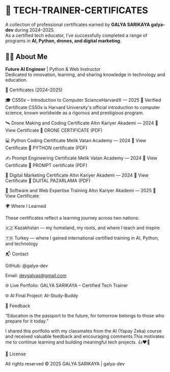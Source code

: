 # 📂 TECH-TRAINER-CERTIFICATES

A collection of professional certificates earned by **GALYA SARIKAYA galya-dev** during 2024–2025.  
As a certified tech educator, I’ve successfully completed a range of programs in **AI, Python, drones, and digital marketing**.

## 👩‍🏫 About Me

**Future AI Engineer** | Python & Web Instructor  
Dedicated to innovation, learning, and sharing knowledge in technology and education.

📜 Certificates (2024–2025)

🎓 CS50x – Introduction to Computer ScienceHarvardX — 2025 📄 Verified Certificate
CS50x is Harvard University's official introduction to computer science, known worldwide as a rigorous and prestigious program.

🛰️ Drone Making and Coding Certificate 
Altın Kariyer Akademi — 2024 📄 View Certificate
📄 DRONE CERTIFICATE (PDF)

💻 Python Coding Certificate
Melik Vatan Academy — 2024 📄 View Certificate
📄 PYTHON certificate (PDF)

✍️ Prompt Engineering Certificate
Melik Vatan Academy — 2024 📄 View Certificate
📄 PROMPT certificate (PDF)

📱 Digital Marketing Certificate
Altın Kariyer Akademi — 2024 📄 View Certificate
📄 DIJITAL PAZARLAMA (PDF)

🧠 Software and Web Expertise Training
Altın Kariyer Akademi — 2025 📄 View Certificate


 🌍 Where I Learned

These certificates reflect a learning journey across two nations:

🇰🇿 Kazakhstan — my homeland, my roots, and where I teach and inspire

🇹🇷 Turkey — where I gained international certified training in AI, Python, and technology




📬 Contact

GitHub: @galya-dev

Email: devgalyas@gmail.com

🌐 Live Portfolio: GALYA SARIKAYA – Certified Tech Trainer

🌐 AI Final Project: AI-Study-Buddy

💬 Feedback

“Education is the passport to the future, for tomorrow belongs to those who prepare for it today.”

I shared this portfolio with my classmates from the AI (Yapay Zeka) course and received valuable feedback and encouraging comments.This motivates me to continue learning and building meaningful tech projects. 👍❤️🙏

📜 License

All rights reserved © 2025 GALYA SARIKAYA | galya-dev
